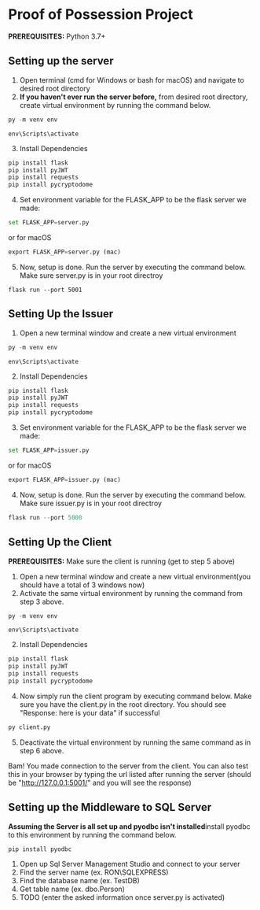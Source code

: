# Proof of Possession Project
**PREREQUISITES:** 
Python 3.7+

## Setting up the server
1. Open terminal (cmd for Windows or bash for macOS) and navigate to desired root directory
2. **If you haven't ever run the server before,** from desired root directory, create virtual environment by running the command below. 
```python
py -m venv env 
```
```
env\Scripts\activate 
```

3. Install Dependencies
```python
pip install flask 
pip install pyJWT
pip install requests
pip install pycryptodome
```
4. Set environment variable for the FLASK_APP to be the flask server we made:
```python
set FLASK_APP=server.py
```
or for macOS
```python
export FLASK_APP=server.py (mac)
```
5. Now, setup is done. Run the server by executing the command below. Make sure server.py is in your root directroy
```
flask run --port 5001
```

## Setting Up the Issuer
1. Open a new terminal window and create a new virtual environment
```python
py -m venv env
```
```
env\Scripts\activate 
```
2. Install Dependencies
```python
pip install flask 
pip install pyJWT
pip install requests
pip install pycryptodome
```
3. Set environment variable for the FLASK_APP to be the flask server we made:
```python
set FLASK_APP=issuer.py
```
or for macOS
```python
export FLASK_APP=issuer.py (mac)
```

4. Now, setup is done. Run the server by executing the command below. Make sure issuer.py is in your root directroy
```python
flask run --port 5000
```

## Setting Up the Client
**PREREQUISITES:** Make sure the client is running (get to step 5 above)
1. Open a new terminal window and create a new virtual environment(you should have a total of 3 windows now)
2. Activate the same virtual environment by running the command from step 3 above.
```python
py -m venv env
```
```
env\Scripts\activate 
```
2. Install Dependencies
```python
pip install flask 
pip install pyJWT
pip install requests
pip install pycryptodome
```
4. Now simply run the client program by executing command below. Make sure you have the client.py in the root directory. You should see "Response: here is your data" if successful
```python
py client.py
```
5. Deactivate the virtual environment by running the same command as in step 6 above.

Bam! You made connection to the server from the client. You can also test this in your browser by typing the url listed after running the server (should be "http://127.0.0.1:5001/" and you will see the response)

## Setting up the Middleware to SQL Server
**Assuming the Server is all set up and pyodbc isn't installed**install pyodbc to this environment by running the command below.
```python
pip install pyodbc
```
1. Open up Sql Server Management Studio and connect to your server
2. Find the server name (ex. RON\SQLEXPRESS)
3. Find the database name (ex. TestDB)
4. Get table name (ex. dbo.Person)
5. TODO (enter the asked information once server.py is activated)

